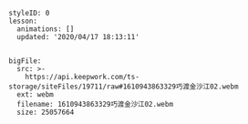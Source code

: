 
<style>
  .markdown-body hr {
    height: 1px;
  }
</style>





```@Lesson
styleID: 0
lesson:
  animations: []
  updated: '2020/04/17 18:13:11'

```


```@BigFile

bigFile:
  src: >-
    https://api.keepwork.com/ts-storage/siteFiles/19711/raw#1610943863329巧渡金沙江02.webm
  ext: webm
  filename: 1610943863329巧渡金沙江02.webm
  size: 25057664
          
```
